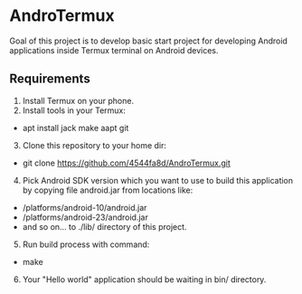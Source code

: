 # AndroTermux

Goal of this project is to develop basic start project for developing Android applications inside Termux terminal on Android devices.

## Requirements

1. Install Termux on your phone.
2. Install tools in your Termux:
  * apt install jack make aapt git
3. Clone this repository to your home dir:
  * git clone https://github.com/4544fa8d/AndroTermux.git
4. Pick Android SDK version which you want to use to build this application by copying file android.jar from locations like:
  * <Android SDK>/platforms/android-10/android.jar
  * <Android SDK>/platforms/android-23/android.jar
  * and so on... to ./lib/ directory of this project.
5. Run build process with command:
  * make
6. Your "Hello world" application should be waiting in bin/ directory.
